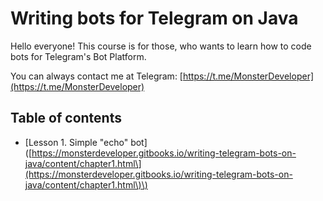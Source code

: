 # Writing bots for Telegram on Java

Hello everyone! This course is for those, who wants to learn how to code bots for Telegram's Bot Platform.

You can always contact me at Telegram: [https://t.me/MonsterDeveloper](https://t.me/MonsterDeveloper)

## Table of contents

* \[Lesson 1. Simple "echo" bot\]\([https://monsterdeveloper.gitbooks.io/writing-telegram-bots-on-java/content/chapter1.html\](https://monsterdeveloper.gitbooks.io/writing-telegram-bots-on-java/content/chapter1.html\)\)



